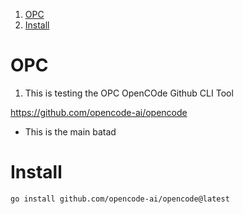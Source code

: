 1. [OPC](#opc)
2. [Install](#install)

# OPC

1. This is testing the OPC OpenCOde Github CLI Tool

https://github.com/opencode-ai/opencode

- This is the main batad

# Install

```sh
go install github.com/opencode-ai/opencode@latest
```
